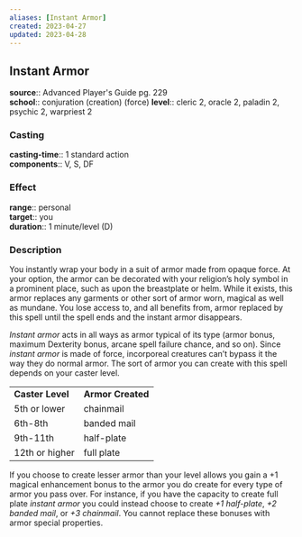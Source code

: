 ```yaml
---
aliases: [Instant Armor]
created: 2023-04-27
updated: 2023-04-28
---
```


## Instant Armor

**source**:: Advanced Player's Guide pg. 229  
**school**:: conjuration (creation) (force)
**level**:: cleric 2, oracle 2, paladin 2, psychic 2, warpriest 2

### Casting

**casting-time**:: 1 standard action  
**components**:: V, S, DF

### Effect

**range**:: personal  
**target**:: you  
**duration**:: 1 minute/level (D)

### Description

You instantly wrap your body in a suit of armor made from opaque force. At your option, the armor can be decorated with your religion’s holy symbol in a prominent place, such as upon the breastplate or helm. While it exists, this armor replaces any garments or other sort of armor worn, magical as well as mundane. You lose access to, and all benefits from, armor replaced by this spell until the spell ends and the instant armor disappears.  
  
*Instant armor* acts in all ways as armor typical of its type (armor bonus, maximum Dexterity bonus, arcane spell failure chance, and so on). Since *instant armor* is made of force, incorporeal creatures can’t bypass it the way they do normal armor. The sort of armor you can create with this spell depends on your caster level.  
  

|                  |                   |
|------------------|-------------------|
| **Caster Level** | **Armor Created** |
| 5th or lower     | chainmail         |
| 6th-8th          | banded mail       |
| 9th-11th         | half-plate        |
| 12th or higher   | full plate        |

  
If you choose to create lesser armor than your level allows you gain a +1 magical enhancement bonus to the armor you do create for every type of armor you pass over. For instance, if you have the capacity to create full plate *instant armor* you could instead choose to create *+1 half-plate*, *+2 banded mail*, or *+3 chainmail*. You cannot replace these bonuses with armor special properties.
